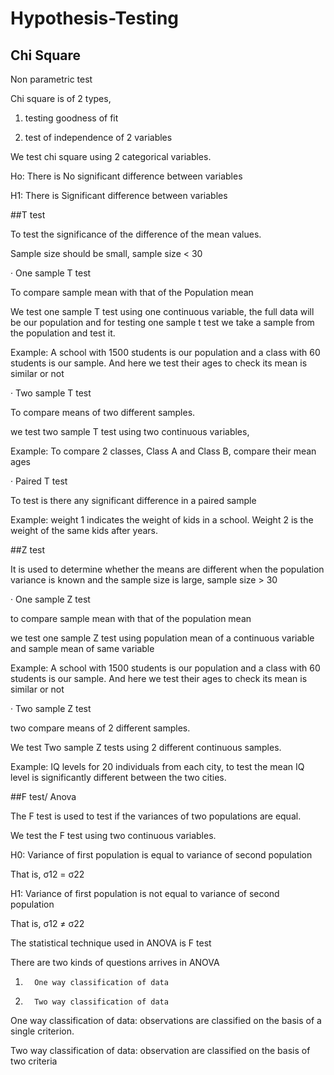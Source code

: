 # Hypothesis-Testing

## Chi Square

 

Non parametric test

Chi square is of 2 types,

1. testing goodness of fit

2. test of independence of 2 variables

 

We test chi square using 2 categorical variables.

 

Ho: There is No significant difference between variables

H1: There is Significant difference between variables

 

##T test

 

To test the significance of the difference of the mean values.

Sample size should be small, sample size < 30

 

·       One sample T test

To compare sample mean with that of the Population mean

We test one sample T test using one continuous variable, the full data will be our population and for testing one sample t test we take a sample from the population and test it.

Example: A school with 1500 students is our population and a class with 60 students is our sample. And here we test their ages to check its mean is similar or not

 

·       Two sample T test

To compare means of two different samples.

we test two sample T test using two continuous variables,

Example: To compare 2 classes, Class A and Class B, compare their mean ages

 

·       Paired T test

To test is there any significant difference in a paired sample

Example: weight 1 indicates the weight of kids in a school. Weight 2 is the weight of the same kids after years.

 

##Z test

It is used to determine whether the means are different when the population variance is known and the sample size is large, sample size > 30

 

·       One sample Z test

to compare sample mean with that of the population mean

we test one sample Z test using population mean of a continuous variable and sample mean of same variable

Example: A school with 1500 students is our population and a class with 60 students is our sample. And here we test their ages to check its mean is similar or not

 

·       Two sample Z test

two compare means of 2 different samples.

We test Two sample Z tests using 2 different continuous samples.

Example: IQ levels for 20 individuals from each city, to test the mean IQ level is significantly different between the two cities.

 

##F test/ Anova

 

The F test is used to test if the variances of two populations are equal.

We test the F test using two continuous variables.

 

H0: Variance of first population is equal to variance of second population

That is, σ12   = σ22

H1: Variance of first population is not equal to variance of second population

That is, σ12  ≠   σ22

 

The statistical technique used in ANOVA is F test

There are two kinds of questions arrives in ANOVA

 

1.       One way classification of data

2.       Two way classification of data

 

One way classification of data: observations are classified on the basis of a single criterion.

Two way classification of data: observation are classified on the basis of two criteria

